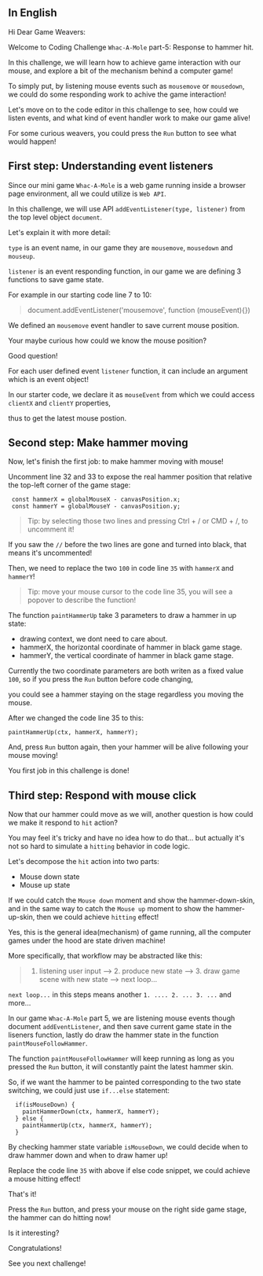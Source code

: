 ## In English

Hi Dear Game Weavers:

Welcome to Coding Challenge `Whac-A-Mole` part-5: Response to hammer hit.


In this challenge, we will learn how to achieve game interaction with our mouse, and explore a bit of the mechanism behind a computer game!

To simply put, by listening mouse events such as `mousemove` or `mousedown`, we could do some responding work to achive the game interaction!

Let's move on to the code editor in this challenge to see, how could we listen events, and what kind of event handler work to make our game alive!

For some curious weavers, you could press the `Run` button to see what would happen!


## First step: Understanding event listeners

Since our mini game `Whac-A-Mole` is a web game running inside a browser page environment, all we could utilize is `Web API`.

In this challenge, we will use API `addEventListener(type, listener)` from the top level object `document`.

Let's explain it with more detail:

`type` is an event name, in our game they are `mousemove`, `mousedown` and `mouseup`.

`listener` is an event responding function, in our game we are defining 3 functions to save game state.

For example in our starting code line 7 to 10:

> document.addEventListener('mousemove', function (mouseEvent){})

We defined an `mousemove` event handler to save current mouse position.

Your maybe curious how could we know the mouse position?

Good question!

For each user defined event `listener` function, it can include an argument which is an event object!

In our starter code, we declare it as `mouseEvent` from which we could access `clientX` and `clientY` properties, 

thus to get the latest mouse postion.


## Second step: Make hammer moving

Now, let's finish the first job: to make hammer moving with mouse!

Uncomment line 32 and 33 to expose the real hammer position that relative the top-left corner of the game stage:

```
 const hammerX = globalMouseX - canvasPosition.x;
 const hammerY = globalMouseY - canvasPosition.y;
```

> Tip: by selecting those two lines and pressing Ctrl + / or CMD + /, to uncomment it!


If you saw the `//` before the two lines are gone and turned into black, that means it's uncommented!

Then, we need to replace the two `100` in code line `35` with `hammerX` and `hammerY`!

> Tip: move your mouse cursor to the code line 35, you will see a popover to describe the function!


The function `paintHammerUp` take 3 parameters to draw a hammer in up state:

- drawing context, we dont need to care about.
- hammerX, the horizontal coordinate of hammer in black game stage.
- hammerY, the vertical coordinate of hammer in black game stage.

Currently the two coordinate parameters are both writen as a fixed value `100`, so if you press the `Run` button before code changing,

you could see a hammer staying on the stage regardless you moving the mouse.

After we changed the code line 35 to this:

```
paintHammerUp(ctx, hammerX, hammerY);
```

And, press `Run` button again, then your hammer will be alive following your mouse moving!

You first job in this challenge is done!


## Third step: Respond with mouse click

Now that our hammer could move as we will, another question is how could we make it respond to `hit` action?

You may feel it's tricky and have no idea how to do that... but actually it's not so hard to simulate a `hitting` behavior in code logic.

Let's decompose the `hit` action into two parts:

- Mouse down state
- Mouse up state

If we could catch the `Mouse down` moment and show the hammer-down-skin, and in the same way to catch the `Mouse up` moment to show the hammer-up-skin, then we could achieve `hitting` effect!

Yes, this is the general idea(mechanism) of game running, all the computer games under the hood are state driven machine!

More specifically, that workflow may be abstracted like this:

> 1. listening user input --> 2. produce new state --> 3. draw game scene with new state --> next loop...

`next loop...` in this steps means another `1. .... 2. ... 3. ...` and more...


In our game `Whac-A-Mole` part 5, we are listening mouse events though document `addEventListener`, and then save current game state in the liseners function, lastly do draw the hammer state in the function `paintMouseFollowHammer`.

The function `paintMouseFollowHammer` will keep running as long as you pressed the `Run` button, it will constantly paint the latest hammer skin.

So, if we want the hammer to be painted corresponding to the two state switching, we could just use `if...else` statement:


```
  if(isMouseDown) {
    paintHammerDown(ctx, hammerX, hammerY);
  } else {
    paintHammerUp(ctx, hammerX, hammerY);
  }
```

By checking hammer state variable `isMouseDown`, we could decide when to draw hammer down and when to draw hamer up!

Replace the code line `35` with above if else code snippet, we could achieve a mouse hitting effect!


That's it!

Press the `Run` button, and press your mouse on the right side game stage, the hammer can do hitting now!

Is it interesting?

Congratulations!

See you next challenge!